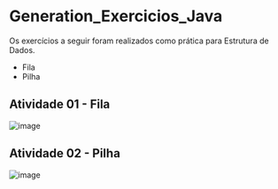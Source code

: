# Generation_Exercicios_Java

Os exercícios a seguir foram realizados como prática para Estrutura de Dados.
- Fila
- Pilha

## Atividade 01 - Fila

![image](https://github.com/CamilaVildoso/Generation_Exercicios_Java/assets/156922629/7b50ae85-00cd-4fa0-bb3f-fad29f284d15)


## Atividade 02 - Pilha 

![image](https://github.com/CamilaVildoso/Generation_Exercicios_Java/assets/156922629/a0c99be7-ced9-450c-b3a4-35567bffd56f)
